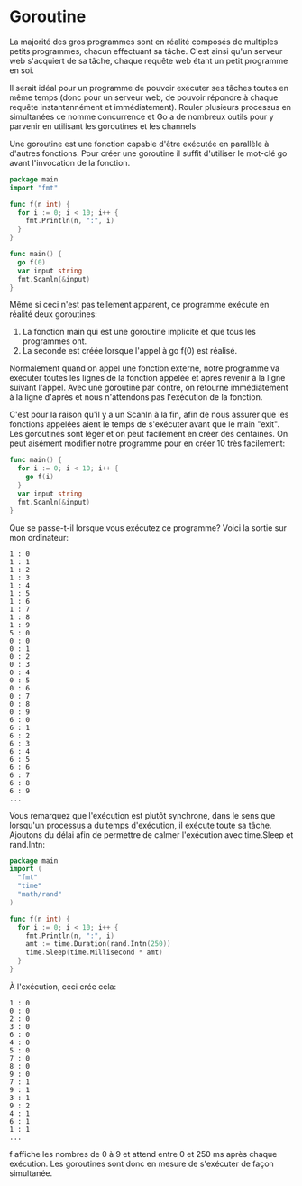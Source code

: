# Goroutine

La majorité des gros programmes sont en réalité composés de multiples petits programmes, chacun effectuant sa tâche. C'est ainsi qu'un serveur web s'acquiert de sa tâche, chaque requête web étant un petit programme en soi.

Il serait idéal pour un programme de pouvoir exécuter ses tâches toutes en même temps (donc pour un serveur web, de pouvoir répondre à chaque requête instantannément et immédiatement). Rouler plusieurs processus en simultanées ce nomme concurrence et Go a de nombreux outils pour y parvenir en utilisant les goroutines et les channels

Une goroutine est une fonction capable d'être exécutée en parallèle à d'autres fonctions.
Pour créer une goroutine il suffit d'utiliser le mot-clé go avant l'invocation de la fonction.

```go
package main
import "fmt"

func f(n int) {
  for i := 0; i < 10; i++ {
    fmt.Println(n, ":", i)
  }
}

func main() {
  go f(0)
  var input string
  fmt.Scanln(&input)
}
```

Même si ceci n'est pas tellement apparent, ce programme exécute en réalité deux goroutines:

1. La fonction main qui est une goroutine implicite et que tous les programmes ont.
2. La seconde est créée lorsque l'appel à go f(0) est réalisé.

Normalement quand on appel une fonction externe, notre programme va exécuter toutes les lignes de la fonction appelée et après revenir à la ligne suivant l'appel. Avec une goroutine par contre, on retourne immédiatement à la ligne d'après et nous n'attendons pas l'exécution de la fonction.

C'est pour la raison qu'il y a un Scanln à la fin, afin de nous assurer que les fonctions appelées aient le temps de s'exécuter avant que le main "exit". Les goroutines sont léger et on peut facilement en créer des centaines. On peut aisément modifier notre programme pour en créer 10 très facilement:

```go
func main() {
  for i := 0; i < 10; i++ { 
    go f(i) 
  } 
  var input string 
  fmt.Scanln(&input)
}
```

Que se passe-t-il lorsque vous exécutez ce programme? Voici la sortie sur mon ordinateur:

```
1 : 0
1 : 1
1 : 2
1 : 3
1 : 4
1 : 5
1 : 6
1 : 7
1 : 8
1 : 9
5 : 0
0 : 0
0 : 1
0 : 2
0 : 3
0 : 4
0 : 5
0 : 6
0 : 7
0 : 8
0 : 9
6 : 0
6 : 1
6 : 2
6 : 3
6 : 4
6 : 5
6 : 6
6 : 7
6 : 8
6 : 9
...
```

Vous remarquez que l'exécution est plutôt synchrone, dans le sens que lorsqu'un processus a du temps d'exécution, il exécute toute sa tâche. Ajoutons du délai afin de permettre de calmer l'exécution avec time.Sleep et rand.Intn:

```go
package main
import (
  "fmt"
  "time"
  "math/rand"
)

func f(n int) {
  for i := 0; i < 10; i++ {
    fmt.Println(n, ":", i)
    amt := time.Duration(rand.Intn(250))
    time.Sleep(time.Millisecond * amt)
  }
}
```

À l'exécution, ceci crée cela:

```
1 : 0
0 : 0
2 : 0
3 : 0
6 : 0
4 : 0
5 : 0
7 : 0
8 : 0
9 : 0
7 : 1
9 : 1
3 : 1
9 : 2
4 : 1
6 : 1
1 : 1
...
```

f affiche les nombres de 0 à 9 et attend entre 0 et 250 ms après chaque exécution.
Les goroutines sont donc en mesure de s'exécuter de façon simultanée.

